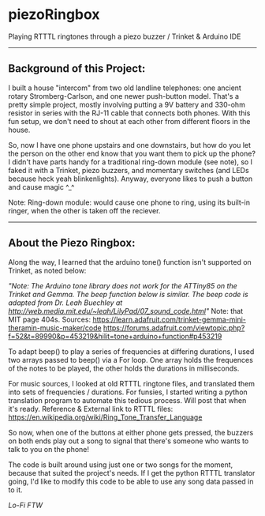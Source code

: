 # piezoRingbox
Playing RTTTL ringtones through a piezo buzzer / Trinket &amp; Arduino IDE

---------------------------------
Background of this Project: 
---------------------------------
I built a house "intercom" from two old landline telephones: one ancient rotary Stromberg-Carlson, and one newer push-button model. That's a pretty simple project, mostly involving putting a 9V battery and 330-ohm resistor in series with the RJ-11 cable that connects both phones. With this fun setup, we don't need to shout at each other from different floors in the house.

So, now I have one phone upstairs and one downstairs, but how do you let the person on the other end know that you want them to pick up the phone?
I didn't have parts handy for a traditional ring-down module (see note), so I faked it with a Trinket, piezo buzzers, and momentary switches (and LEDs because heck yeah blinkenlights). Anyway, everyone likes to push a button and cause magic ^_^

Note: Ring-down module: would cause one phone to ring, using its built-in ringer, when the other is taken off the reciever. 

---------------------------------
About the Piezo Ringbox:
---------------------------------
Along the way, I learned that the arduino tone() function isn't supported on Trinket, as noted below:

*"Note: The Arduino tone library does not work for the ATTiny85 on the
Trinket and Gemma.  The beep function below is similar.  The beep code
is adapted from Dr. Leah Buechley at http://web.media.mit.edu/~leah/LilyPad/07_sound_code.html"*
Note: that MIT page 404s.
Sources:
https://learn.adafruit.com/trinket-gemma-mini-theramin-music-maker/code
https://forums.adafruit.com/viewtopic.php?f=52&t=89990&p=453219&hilit=tone+arduino+function#p453219



To adapt beep() to play a series of frequencies at differing durations, I used two arrays passed to beep() via a For loop. One array holds the frequences of the notes to be played, the other holds the durations in milliseconds. 

For music sources, I looked at old RTTTL ringtone files, and translated them into sets of frequencies / durations. For funsies, I started writing a python translation program to automate this tedious process. Will post that when it's ready.
Reference & External link to RTTTL files: https://en.wikipedia.org/wiki/Ring_Tone_Transfer_Language

So now, when one of the buttons at either phone gets pressed, the buzzers on both ends play out a song to signal that there's someone who wants to talk to you on the phone!

The code is built around using just one or two songs for the moment, because that suited the project's needs. If I get the python RTTTL translator going, I'd like to modify this code to be able to use any song data passed in to it.

*Lo-Fi FTW*
